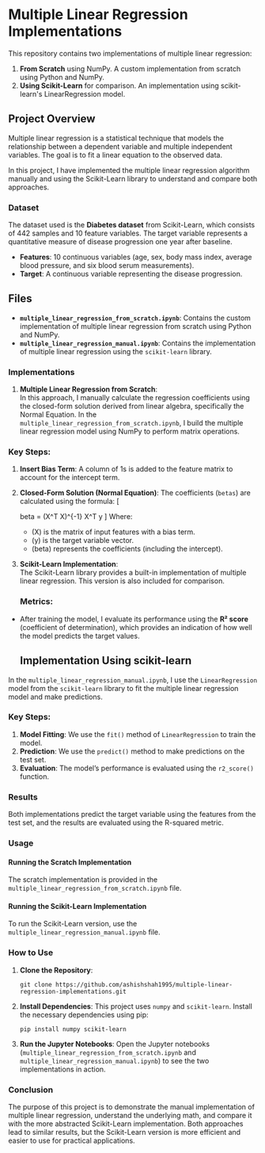 # Multiple Linear Regression Implementations

This repository contains two implementations of multiple linear regression:
1. **From Scratch** using NumPy. A custom implementation from scratch using Python and NumPy.
2. **Using Scikit-Learn** for comparison. An implementation using scikit-learn's LinearRegression model.

## Project Overview

Multiple linear regression is a statistical technique that models the relationship between a dependent variable and multiple independent variables. The goal is to fit a linear equation to the observed data.

In this project, I have implemented the multiple linear regression algorithm manually and using the Scikit-Learn library to understand and compare both approaches.

### Dataset

The dataset used is the **Diabetes dataset** from Scikit-Learn, which consists of 442 samples and 10 feature variables. The target variable represents a quantitative measure of disease progression one year after baseline.

- **Features**: 10 continuous variables (age, sex, body mass index, average blood pressure, and six blood serum measurements).
- **Target**: A continuous variable representing the disease progression.

## Files
- **`multiple_linear_regression_from_scratch.ipynb`**: Contains the custom implementation of multiple linear regression from scratch using Python and NumPy.
- **`multiple_linear_regression_manual.ipynb`**: Contains the implementation of multiple linear regression using the `scikit-learn` library.

### Implementations

1. **Multiple Linear Regression from Scratch**:  
   In this approach, I manually calculate the regression coefficients using the closed-form solution derived from linear algebra, specifically the Normal Equation.
   In the `multiple_linear_regression_from_scratch.ipynb`, I build the multiple linear regression model using NumPy to perform matrix operations.

### Key Steps:
1. **Insert Bias Term**: A column of 1s is added to the feature matrix to account for the intercept term.
2. **Closed-Form Solution (Normal Equation)**: The coefficients (`betas`) are calculated using the formula:
   \[
   
   beta = (X^T X)^{-1} X^T y
   \]
   Where:
   - \(X\) is the matrix of input features with a bias term.
   - \(y\) is the target variable vector.
   - (beta\) represents the coefficients (including the intercept).

   
4. **Scikit-Learn Implementation**:  
   The Scikit-Learn library provides a built-in implementation of multiple linear regression. This version is also included for comparison.

   ### Metrics:
- After training the model, I evaluate its performance using the **R² score** (coefficient of determination), which provides an indication of how well the model predicts the target values.

  ## Implementation Using scikit-learn

In the `multiple_linear_regression_manual.ipynb`, I use the `LinearRegression` model from the `scikit-learn` library to fit the multiple linear regression model and make predictions.

### Key Steps:
1. **Model Fitting**: We use the `fit()` method of `LinearRegression` to train the model.
2. **Prediction**: We use the `predict()` method to make predictions on the test set.
3. **Evaluation**: The model’s performance is evaluated using the `r2_score()` function.


### Results

Both implementations predict the target variable using the features from the test set, and the results are evaluated using the R-squared metric.

### Usage

#### Running the Scratch Implementation

The scratch implementation is provided in the `multiple_linear_regression_from_scratch.ipynb` file.

#### Running the Scikit-Learn Implementation

To run the Scikit-Learn version, use the `multiple_linear_regression_manual.ipynb` file.

### How to Use

1. **Clone the Repository**:
   ```
   git clone https://github.com/ashishshah1995/multiple-linear-regression-implementations.git
   ```

2. **Install Dependencies**:
   This project uses `numpy` and `scikit-learn`. Install the necessary dependencies using pip:
   ```
   pip install numpy scikit-learn
   ```

3. **Run the Jupyter Notebooks**:
   Open the Jupyter notebooks (`multiple_linear_regression_from_scratch.ipynb` and `multiple_linear_regression_manual.ipynb`) to see the two implementations in action.

### Conclusion

The purpose of this project is to demonstrate the manual implementation of multiple linear regression, understand the underlying math, and compare it with the more abstracted Scikit-Learn implementation. Both approaches lead to similar results, but the Scikit-Learn version is more efficient and easier to use for practical applications.

